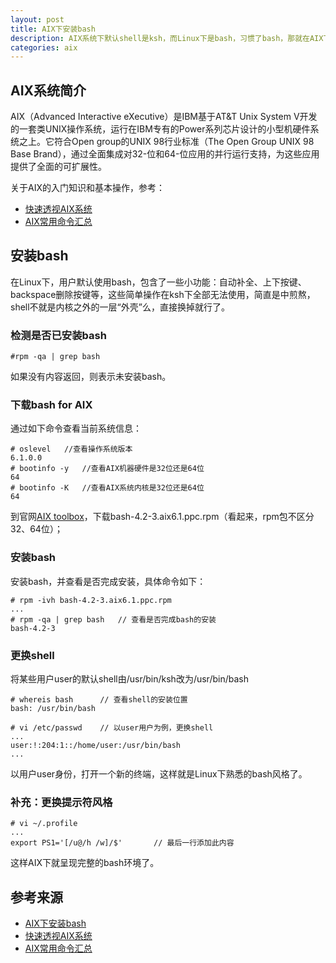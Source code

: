 ```yaml
---
layout: post
title: AIX下安装bash
description: AIX系统下默认shell是ksh，而Linux下是bash，习惯了bash，那就在AIX下继续使用bash吧
categories: aix
---
```


## AIX系统简介

AIX（Advanced Interactive eXecutive）是IBM基于AT&T Unix System V开发的一套类UNIX操作系统，运行在IBM专有的Power系列芯片设计的小型机硬件系统之上。它符合Open group的UNIX 98行业标准（The Open Group UNIX 98 Base Brand），通过全面集成对32-位和64-位应用的并行运行支持，为这些应用提供了全面的可扩展性。

关于AIX的入门知识和基本操作，参考：

* [快速透视AIX系统][快速透视AIX系统]
* [AIX常用命令汇总][AIX常用命令汇总]

## 安装bash

在Linux下，用户默认使用bash，包含了一些小功能：自动补全、上下按键、backspace删除按键等，这些简单操作在ksh下全部无法使用，简直是中煎熬，shell不就是内核之外的一层“外壳”么，直接换掉就行了。

### 检测是否已安装bash

	#rpm -qa | grep bash
	
如果没有内容返回，则表示未安装bash。

### 下载bash for AIX

通过如下命令查看当前系统信息：

	# oslevel	//查看操作系统版本
	6.1.0.0
	# bootinfo -y	//查看AIX机器硬件是32位还是64位
	64
	# bootinfo -K	//查看AIX系统内核是32位还是64位
	64

到官网[AIX toolbox][AIX toolbox]，下载bash-4.2-3.aix6.1.ppc.rpm（看起来，rpm包不区分32、64位）；

### 安装bash

安装bash，并查看是否完成安装，具体命令如下：

	# rpm -ivh bash-4.2-3.aix6.1.ppc.rpm
	...
	# rpm -qa | grep bash	// 查看是否完成bash的安装
	bash-4.2-3
	
### 更换shell

将某些用户user的默认shell由/usr/bin/ksh改为/usr/bin/bash

	# whereis bash		// 查看shell的安装位置
	bash: /usr/bin/bash
	
	# vi /etc/passwd	// 以user用户为例，更换shell
	...
	user:!:204:1::/home/user:/usr/bin/bash
	...
	
以用户user身份，打开一个新的终端，这样就是Linux下熟悉的bash风格了。

### 补充：更换提示符风格

	# vi ~/.profile
	...
	export PS1='[/u@/h /w]/$'		// 最后一行添加此内容
	
这样AIX下就呈现完整的bash环境了。





## 参考来源

* [AIX下安装bash][AIX下安装bash]
* [快速透视AIX系统][快速透视AIX系统]
* [AIX常用命令汇总][AIX常用命令汇总]





[NingG]:    		http://ningg.github.com  "NingG"
[AIX下安装bash]:	http://blog.csdn.net/zztp01/article/details/6213451
[AIX toolbox]:		http://www-03.ibm.com/systems/power/software/aix/linux/toolbox/alpha.html
[快速透视AIX系统]:	http://www.ibm.com/developerworks/cn/aix/library/1111_liuge_getstartaix/
[AIX常用命令汇总]:	http://www.ibm.com/developerworks/cn/aix/library/au-dutta_cmds.html
